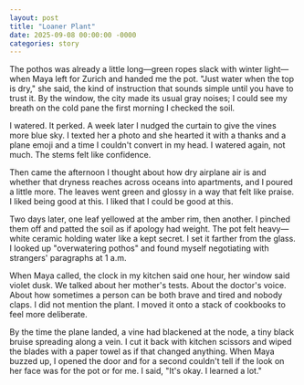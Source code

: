 ```yaml
---
layout: post
title: "Loaner Plant"
date: 2025-09-08 00:00:00 -0000
categories: story
---
```


The pothos was already a little long—green ropes slack with winter light—when Maya left for Zurich and handed me the pot. "Just water when the top is dry," she said, the kind of instruction that sounds simple until you have to trust it. By the window, the city made its usual gray noises; I could see my breath on the cold pane the first morning I checked the soil.

I watered. It perked. A week later I nudged the curtain to give the vines more blue sky. I texted her a photo and she hearted it with a thanks and a plane emoji and a time I couldn't convert in my head. I watered again, not much. The stems felt like confidence.

Then came the afternoon I thought about how dry airplane air is and whether that dryness reaches across oceans into apartments, and I poured a little more. The leaves went green and glossy in a way that felt like praise. I liked being good at this. I liked that I could be good at this.

Two days later, one leaf yellowed at the amber rim, then another. I pinched them off and patted the soil as if apology had weight. The pot felt heavy—white ceramic holding water like a kept secret. I set it farther from the glass. I looked up "overwatering pothos" and found myself negotiating with strangers' paragraphs at 1 a.m.

When Maya called, the clock in my kitchen said one hour, her window said violet dusk. We talked about her mother's tests. About the doctor's voice. About how sometimes a person can be both brave and tired and nobody claps. I did not mention the plant. I moved it onto a stack of cookbooks to feel more deliberate.

By the time the plane landed, a vine had blackened at the node, a tiny black bruise spreading along a vein. I cut it back with kitchen scissors and wiped the blades with a paper towel as if that changed anything. When Maya buzzed up, I opened the door and for a second couldn't tell if the look on her face was for the pot or for me. I said, "It's okay. I learned a lot."

